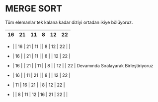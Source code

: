 # MERGE SORT
Tüm elemanlar tek kalana kadar diziyi ortadan ikiye bölüyoruz.

 | 16 | 21 | 11 | 8 | 12 | 22 |
 |:---|:---|:---|:---|:---|:---|

* |   | 16 | 21 | 11 |   | 8 | 12 | 22 |    |
* | 16 |  | 21 | 11 |     | 8 |   | 12 | 22 |
* | 16 | | 21 | | 11 |   | 8 | | 12 | | 22 |
Devamında Sıralayarak Birleştiriyoruz

* | 16 | | 11 | 21 |     | 8 | | 12 | 22 |
* | 11 | 16 | 21 |         | 8 | 12 | 22 |
* |    | 8 | 11 | 12 | 16 | 21 | 22 |    |
